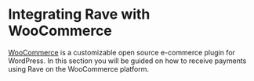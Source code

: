 # Integrating Rave with WooCommerce
[](https://flutterwavedevelopers.readme.io/v2.0/docs/woocommerce)

[WooCommerce](https://woocommerce.com/) is a customizable open source e-commerce plugin for WordPress.  In this section you will be guided on how to receive payments using Rave on the WooCommerce platform. 
